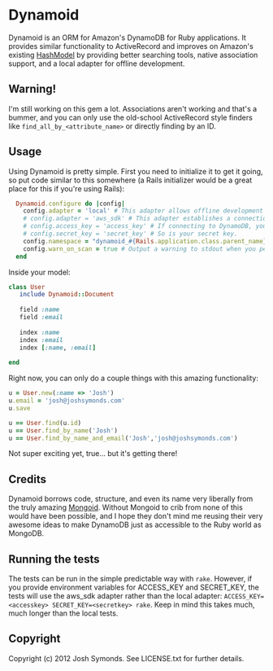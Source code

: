 # Dynamoid

Dynamoid is an ORM for Amazon's DynamoDB for Ruby applications. It provides similar functionality to ActiveRecord and improves on Amazon's existing [HashModel](http://docs.amazonwebservices.com/AWSRubySDK/latest/AWS/Record/HashModel.html) by providing better searching tools, native association support, and a local adapter for offline development.

## Warning!

I'm still working on this gem a lot. Associations aren't working and that's a bummer, and you can only use the old-school ActiveRecord style finders like ```find_all_by_<attribute_name>``` or directly finding by an ID.

## Usage

Using Dynamoid is pretty simple. First you need to initialize it to get it going, so put code similar to this somewhere (a Rails initializer would be a great place for this if you're using Rails):

```ruby
  Dynamoid.configure do |config|
    config.adapter = 'local' # This adapter allows offline development without connecting to the DynamoDB servers.
    # config.adapter = 'aws_sdk' # This adapter establishes a connection to the DynamoDB servers using's Amazon's own awful AWS gem.
    # config.access_key = 'access_key' # If connecting to DynamoDB, your access key is required.
    # config.secret_key = 'secret_key' # So is your secret key. 
    config.namespace = "dynamoid_#{Rails.application.class.parent_name}_#{Rails.env}" # To namespace tables created by Dynamoid from other tables you might have.
    config.warn_on_scan = true # Output a warning to stdout when you perform a scan rather than a query on a table
  end

```

Inside your model:

```ruby
class User
   include Dynamoid::Document
   
   field :name
   field :email
   
   index :name
   index :email
   index [:name, :email]
   
end
```

Right now, you can only do a couple things with this amazing functionality:

```ruby
u = User.new(:name => 'Josh')
u.email = 'josh@joshsymonds.com'
u.save

u == User.find(u.id)
u == User.find_by_name('Josh')
u == User.find_by_name_and_email('Josh','josh@joshsymonds.com')
```

Not super exciting yet, true... but it's getting there!

## Credits

Dynamoid borrows code, structure, and even its name very liberally from the truly amazing [Mongoid](https://github.com/mongoid/mongoid). Without Mongoid to crib from none of this would have been possible, and I hope they don't mind me reusing their very awesome ideas to make DynamoDB just as accessible to the Ruby world as MongoDB.

## Running the tests

The tests can be run in the simple predictable way with ```rake```. However, if you provide environment variables for ACCESS_KEY and SECRET_KEY, the tests will use the aws_sdk adapter rather than the local adapter: ```ACCESS_KEY=<accesskey> SECRET_KEY=<secretkey> rake```. Keep in mind this takes much, much longer than the local tests.

## Copyright

Copyright (c) 2012 Josh Symonds. See LICENSE.txt for further details.

